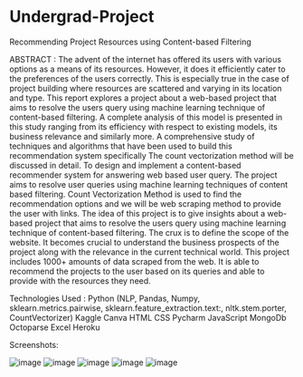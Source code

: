 # Undergrad-Project
Recommending Project Resources using Content-based Filtering

ABSTRACT : The advent of the internet has offered its users with various options as a means of its
resources. However, it does it efficiently cater to the preferences of the users correctly. This is
especially true in the case of project building where resources are scattered and varying in its
location and type. This report explores a project about a web-based project that aims to
resolve the users query using machine learning technique of content-based filtering. A
complete analysis of this model is presented in this study ranging from its efficiency with
respect to existing models, its business relevance and similarly more. A comprehensive study
of techniques and algorithms that have been used to build this recommendation system
specifically The count vectorization method will be discussed in detail. To design and
implement a content-based recommender system for answering web based user query. The
project aims to resolve user queries using machine learning techniques of content based
filtering. Count Vectorization Method is used to find the recommendation options and we will
be web scraping method to provide the user with links.
The idea of this project is to give insights about a web-based project that aims to resolve the
users query using machine learning technique of content-based filtering. The crux is to define
the scope of the website. It becomes crucial to understand the business prospects of the
project along with the relevance in the current technical world.
This project includes 1000+ amounts of data scraped from the web. It is able to recommend
the projects to the user based on its queries and able to provide with the resources they need.

Technologies Used : 
Python (NLP, Pandas, Numpy, sklearn.metrics.pairwise, sklearn.feature_extraction.text:, nltk.stem.porter, CountVectorizer)
Kaggle
Canva
HTML
CSS
Pycharm
JavaScript
MongoDb
Octoparse
Excel 
Heroku


Screenshots: 

![image](https://github.com/user-attachments/assets/2581f3b6-b8b2-4332-b90e-22e75b42998d)
![image](https://github.com/user-attachments/assets/f1d08d60-fd76-4cc6-906d-6909b7f6f752)
![image](https://github.com/user-attachments/assets/3d879106-009f-4c77-a7df-b277bf32e59e)
![image](https://github.com/user-attachments/assets/4ad672c6-4daf-40e7-8fc6-2fab48255c61)
![image](https://github.com/user-attachments/assets/67b9ff65-97c8-4238-9207-ee0024238b92)




